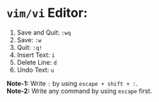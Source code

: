 # `vim/vi` Editor:

1. Save and Quit: `:wq`
2. Save: `:w`
2. Quit: `:q!`
3. Insert Text: `i`
4. Delete Line: `d`
5. Undo Text: `u`


**Note-1:** Write `:` by using `escape + shift + :`. <br/>
**Note-2:** Write any command by using `escape` first.

